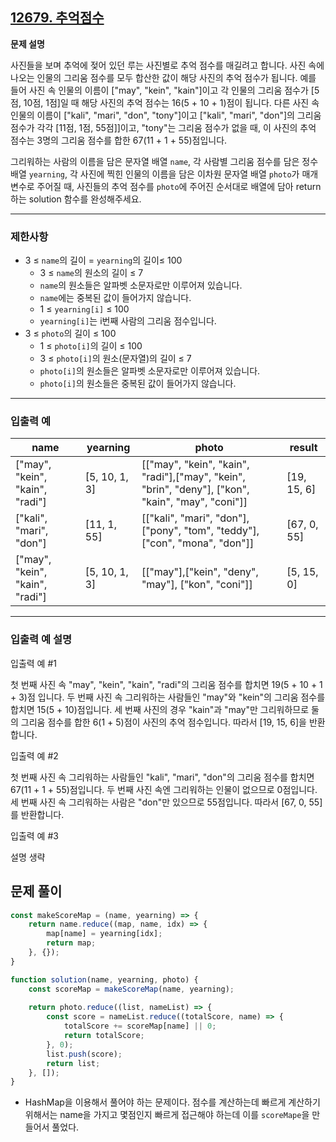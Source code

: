 ## [12679. 추억점수](https://school.programmers.co.kr/learn/courses/30/lessons/176963)

**문제 설명**

사진들을 보며 추억에 젖어 있던 루는 사진별로 추억 점수를 매길려고 합니다. 사진 속에 나오는 인물의 그리움 점수를 모두 합산한 값이 해당 사진의 추억 점수가 됩니다. 예를 들어 사진 속 인물의 이름이 ["may", "kein", "kain"]이고 각 인물의 그리움 점수가 [5점, 10점, 1점]일 때 해당 사진의 추억 점수는 16(5 + 10 + 1)점이 됩니다. 다른 사진 속 인물의 이름이 ["kali", "mari", "don", "tony"]이고 ["kali", "mari", "don"]의 그리움 점수가 각각 [11점, 1점, 55점]]이고, "tony"는 그리움 점수가 없을 때, 이 사진의 추억 점수는 3명의 그리움 점수를 합한 67(11 + 1 + 55)점입니다.

그리워하는 사람의 이름을 담은 문자열 배열 `name`, 각 사람별 그리움 점수를 담은 정수 배열 `yearning`, 각 사진에 찍힌 인물의 이름을 담은 이차원 문자열 배열 `photo`가 매개변수로 주어질 때, 사진들의 추억 점수를 `photo`에 주어진 순서대로 배열에 담아 return하는 solution 함수를 완성해주세요.

---

### 제한사항

- 3 ≤ `name`의 길이 = `yearning`의 길이≤ 100
    - 3 ≤ `name`의 원소의 길이 ≤ 7
    - `name`의 원소들은 알파벳 소문자로만 이루어져 있습니다.
    - `name`에는 중복된 값이 들어가지 않습니다.
    - 1 ≤ `yearning[i]` ≤ 100
    - `yearning[i]`는 i번째 사람의 그리움 점수입니다.
- 3 ≤ `photo`의 길이 ≤ 100
    - 1 ≤ `photo[i]`의 길이 ≤ 100
    - 3 ≤ `photo[i]`의 원소(문자열)의 길이 ≤ 7
    - `photo[i]`의 원소들은 알파벳 소문자로만 이루어져 있습니다.
    - `photo[i]`의 원소들은 중복된 값이 들어가지 않습니다.

---

### 입출력 예

| name | yearning | photo | result |
| --- | --- | --- | --- |
| ["may", "kein", "kain", "radi"] | [5, 10, 1, 3] | [["may", "kein", "kain", "radi"],["may", "kein", "brin", "deny"], ["kon", "kain", "may", "coni"]] | [19, 15, 6] |
| ["kali", "mari", "don"] | [11, 1, 55] | [["kali", "mari", "don"], ["pony", "tom", "teddy"], ["con", "mona", "don"]] | [67, 0, 55] |
| ["may", "kein", "kain", "radi"] | [5, 10, 1, 3] | [["may"],["kein", "deny", "may"], ["kon", "coni"]] | [5, 15, 0] |

---

### 입출력 예 설명

입출력 예 #1

첫 번째 사진 속 "may", "kein", "kain", "radi"의 그리움 점수를 합치면 19(5 + 10 + 1 + 3)점 입니다. 두 번째 사진 속 그리워하는 사람들인 "may"와 "kein"의 그리움 점수를 합치면 15(5 + 10)점입니다. 세 번째 사진의 경우 "kain"과 "may"만 그리워하므로 둘의 그리움 점수를 합한 6(1 + 5)점이 사진의 추억 점수입니다. 따라서 [19, 15, 6]을 반환합니다.

입출력 예 #2

첫 번째 사진 속 그리워하는 사람들인 "kali", "mari", "don"의 그리움 점수를 합치면 67(11 + 1 + 55)점입니다. 두 번째 사진 속엔 그리워하는 인물이 없으므로 0점입니다. 세 번째 사진 속 그리워하는 사람은 "don"만 있으므로 55점입니다. 따라서 [67, 0, 55]를 반환합니다.

입출력 예 #3

설명 생략

## 문제 풀이

```js
const makeScoreMap = (name, yearning) => {
    return name.reduce((map, name, idx) => {
        map[name] = yearning[idx];
        return map;
    }, {});
}

function solution(name, yearning, photo) {
    const scoreMap = makeScoreMap(name, yearning);
    
    return photo.reduce((list, nameList) => {
        const score = nameList.reduce((totalScore, name) => {
            totalScore += scoreMap[name] || 0;
            return totalScore;
        }, 0);
        list.push(score);
        return list;
    }, []);
}
```

- HashMap을 이용해서 풀어야 하는 문제이다. 점수를 계산하는데 빠르게 계산하기 위해서는 name을 가지고 몇점인지 빠르게 접근해야 하는데 이를 `scoreMape`을 만들어서 풀었다.